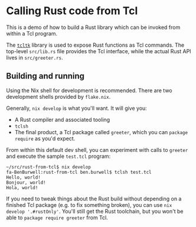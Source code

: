 # Calling Rust code from Tcl

This is a demo of how to build a Rust library which can be invoked from within a
Tcl program.

The [`tcltk`][oooutlk] library is used to expose Rust functions as Tcl commands.
The top-level `src/lib.rs` file provides the Tcl interface, while the actual
Rust API lives in `src/greeter.rs`.

## Building and running

Using the Nix shell for development is recommended. There are two development
shells provided by `flake.nix`.

Generally, `nix develop` is what you'll want. It will give you:
- A Rust compiler and associated tooling
- `tclsh`
- The final product, a Tcl package called `greeter`, which you can `package
  require` as you'd expect.

From within this default dev shell, you can experiment with calls to `greeter`
and execute the sample `test.tcl` program:

```
~/src/rust-from-tcl$ nix develop
fa-BenBurwell:rust-from-tcl ben.burwell$ tclsh test.tcl 
Hello, world!
Bonjour, world!
Hola, world!
```

If you need to tweak things about the Rust build without depending on a finished
Tcl package (e.g. to fix something broken), you can use `nix develop
'.#rustOnly'`. You'll still get the Rust toolchain, but you won't be able to
`package require greeter` from Tcl.

[oooutlk]: https://github.com/oooutlk/tcltk
